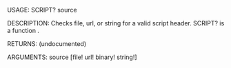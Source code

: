 USAGE:
     SCRIPT? source 

DESCRIPTION:
     Checks file, url, or string for a valid script header.
     SCRIPT? is a function .

RETURNS:
    (undocumented)

ARGUMENTS:
    source [file! url! binary! string!]
